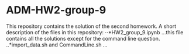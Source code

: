 # ADM-HW2-group-9
This repository contains the solution of the second homework.
A short description of the files in this repository:
⋅⋅*HW2_group_9.ipynb
...this file contains all the solutions except for the command line question.
..*import_data.sh and CommandLine.sh
...
